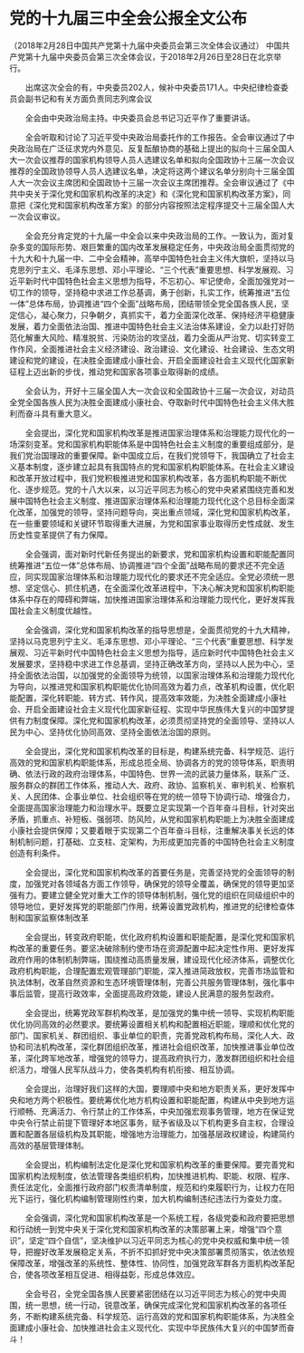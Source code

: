 # 党的十九届三中全会公报全文公布
（2018年2月28日中国共产党第十九届中央委员会第三次全体会议通过）
中国共产党第十九届中央委员会第三次全体会议，于2018年2月26日至28日在北京举行。

　　出席这次全会的有，中央委员202人，候补中央委员171人。中央纪律检查委员会副书记和有关方面负责同志列席会议

　　全会由中央政治局主持。中央委员会总书记习近平作了重要讲话。　　

　　全会听取和讨论了习近平受中央政治局委托作的工作报告。全会审议通过了中央政治局在广泛征求党内外意见、反复酝酿协商的基础上提出的拟向十三届全国人大一次会议推荐的国家机构领导人员人选建议名单和拟向全国政协十三届一次会议推荐的全国政协领导人员人选建议名单，决定将这两个建议名单分别向十三届全国人大一次会议主席团和全国政协十三届一次会议主席团推荐。全会审议通过了《中共中央关于深化党和国家机构改革的决定》和《深化党和国家机构改革方案》，同意把《深化党和国家机构改革方案》的部分内容按照法定程序提交十三届全国人大一次会议审议。　　

　　全会充分肯定党的十九届一中全会以来中央政治局的工作。一致认为，面对复杂多变的国际形势、艰巨繁重的国内改革发展稳定任务，中央政治局全面贯彻党的十九大和十九届一中、二中全会精神，高举中国特色社会主义伟大旗帜，坚持以马克思列宁主义、毛泽东思想、邓小平理论、“三个代表”重要思想、科学发展观、习近平新时代中国特色社会主义思想为指导，不忘初心、牢记使命，全面加强党对一切工作的领导，坚持稳中求进工作总基调，勇于创新，扎实工作，统筹推进“五位一体”总体布局，协调推进“四个全面”战略布局，团结带领全党全国各族人民，坚定信心，凝心聚力，只争朝夕，真抓实干，着力全面深化改革、保持经济平稳健康发展，着力全面依法治国、推进中国特色社会主义法治体系建设，全力以赴打好防范化解重大风险、精准脱贫、污染防治的攻坚战，着力全面从严治党、切实转变工作作风，全面推进社会主义经济建设、政治建设、文化建设、社会建设、生态文明建设和党的建设，在决胜全面建成小康社会、开启全面建设社会主义现代化国家新征程上迈出新的步伐，推动党和国家各项事业取得新的成绩。

　　全会认为，开好十三届全国人大一次会议和全国政协十三届一次会议，对动员全党全国各族人民为决胜全面建成小康社会、夺取新时代中国特色社会主义伟大胜利而奋斗具有重大意义。

　　全会提出，深化党和国家机构改革是推进国家治理体系和治理能力现代化的一场深刻变革。党和国家机构职能体系是中国特色社会主义制度的重要组成部分，是我们党治国理政的重要保障。新中国成立后，在我们党领导下，我国确立了社会主义基本制度，逐步建立起具有我国特点的党和国家机构职能体系。在社会主义建设和改革开放过程中，我们党积极推进党和国家机构改革，各方面机构职能不断优化、逐步规范。党的十八大以来，以习近平同志为核心的党中央紧紧围绕完善和发展中国特色社会主义制度、推进国家治理体系和治理能力现代化这个总目标全面深化改革，加强党的领导，坚持问题导向，突出重点领域，深化党和国家机构改革，在一些重要领域和关键环节取得重大进展，为党和国家事业取得历史性成就、发生历史性变革提供了有力保障。　　

　　全会强调，面对新时代新任务提出的新要求，党和国家机构设置和职能配置同统筹推进“五位一体”总体布局、协调推进“四个全面”战略布局的要求还不完全适应，同实现国家治理体系和治理能力现代化的要求还不完全适应。全党必须统一思想、坚定信心、抓住机遇，在全面深化改革进程中，下决心解决党和国家机构职能体系中存在的障碍和弊端，加快推进国家治理体系和治理能力现代化，更好发挥我国社会主义制度优越性。　　

　　全会强调，深化党和国家机构改革的指导思想是，全面贯彻党的十九大精神，坚持以马克思列宁主义、毛泽东思想、邓小平理论、“三个代表”重要思想、科学发展观、习近平新时代中国特色社会主义思想为指导，适应新时代中国特色社会主义发展要求，坚持稳中求进工作总基调，坚持正确改革方向，坚持以人民为中心，坚持全面依法治国，以加强党的全面领导为统领，以国家治理体系和治理能力现代化为导向，以推进党和国家机构职能优化协同高效为着力点，改革机构设置，优化职能配置，深化转职能、转方式、转作风，提高效率效能，为决胜全面建成小康社会、开启全面建设社会主义现代化国家新征程、实现中华民族伟大复兴的中国梦提供有力制度保障。深化党和国家机构改革，必须贯彻坚持党的全面领导、坚持以人民为中心、坚持优化协同高效、坚持全面依法治国的原则。　　

　　全会提出，深化党和国家机构改革的目标是，构建系统完备、科学规范、运行高效的党和国家机构职能体系，形成总揽全局、协调各方的党的领导体系，职责明确、依法行政的政府治理体系，中国特色、世界一流的武装力量体系，联系广泛、服务群众的群团工作体系，推动人大、政府、政协、监察机关、审判机关、检察机关、人民团体、企事业单位、社会组织等在党的统一领导下协调行动、增强合力，全面提高国家治理能力和治理水平。既要立足实现第一个百年奋斗目标，针对突出矛盾，抓重点、补短板、强弱项、防风险，从党和国家机构职能上为决胜全面建成小康社会提供保障；又要着眼于实现第二个百年奋斗目标，注重解决事关长远的体制机制问题，打基础、立支柱、定架构，为形成更加完善的中国特色社会主义制度创造有利条件。　　

　　全会提出，深化党和国家机构改革的首要任务是，完善坚持党的全面领导的制度，加强党对各领域各方面工作领导，确保党的领导全覆盖，确保党的领导更加坚强有力。要建立健全党对重大工作的领导体制机制，强化党的组织在同级组织中的领导地位，更好发挥党的职能部门作用，统筹设置党政机构，推进党的纪律检查体制和国家监察体制改革　　

　　全会提出，转变政府职能，优化政府机构设置和职能配置，是深化党和国家机构改革的重要任务。要坚决破除制约使市场在资源配置中起决定性作用、更好发挥政府作用的体制机制弊端，围绕推动高质量发展，建设现代化经济体系，调整优化政府机构职能，合理配置宏观管理部门职能，深入推进简政放权，完善市场监管和执法体制，改革自然资源和生态环境管理体制，完善公共服务管理体制，强化事中事后监管，提高行政效率，全面提高政府效能，建设人民满意的服务型政府。　　

　　全会提出，统筹党政军群机构改革，是加强党的集中统一领导、实现机构职能优化协同高效的必然要求。要统筹设置相关机构和配置相近职能，理顺和优化党的部门、国家机关、群团组织、事业单位的职责，完善党政机构布局，深化人大、政协和司法机构改革，深化群团组织改革，推进社会组织改革，加快推进事业单位改革，深化跨军地改革，增强党的领导力，提高政府执行力，激发群团组织和社会组织活力，增强人民军队战斗力，使各类机构有机衔接、相互协调。　

　　全会提出，治理好我们这样的大国，要理顺中央和地方职责关系，更好发挥中央和地方两个积极性。要统筹优化地方机构设置和职能配置，构建从中央到地方运行顺畅、充满活力、令行禁止的工作体系，中央加强宏观事务管理，地方在保证党中央令行禁止前提下管理好本地区事务，赋予省级及以下机构更多自主权，合理设置和配置各层级机构及其职能，增强地方治理能力，加强基层政权建设，构建简约高效的基层管理体制。　　

　　全会提出，机构编制法定化是深化党和国家机构改革的重要保障。要完善党和国家机构法规制度，依法管理各类组织机构，加快推进机构、职能、权限、程序、责任法定化，全面推行政府部门权责清单制度，规范和约束履职行为，让权力在阳光下运行，强化机构编制管理刚性约束，加大机构编制违纪违法行为查处力度。　　

　　全会强调，深化党和国家机构改革是一个系统工程，各级党委和政府要把思想和行动统一到党中央关于深化党和国家机构改革的决策部署上来，增强“四个意识”，坚定“四个自信”，坚决维护以习近平同志为核心的党中央权威和集中统一领导，把握好改革发展稳定关系，不折不扣抓好党中央决策部署贯彻落实，依法依规保障改革，增强改革的系统性、整体性、协同性，加强党政军群各方面机构改革配合，使各项改革相互促进、相得益彰，形成总体效应。　　

　　全会号召，全党全国各族人民要紧密团结在以习近平同志为核心的党中央周围，统一思想，统一行动，锐意改革，确保完成深化党和国家机构改革的各项任务，不断构建系统完备、科学规范、运行高效的党和国家机构职能体系，为决胜全面建成小康社会、加快推进社会主义现代化、实现中华民族伟大复兴的中国梦而奋斗！ 
